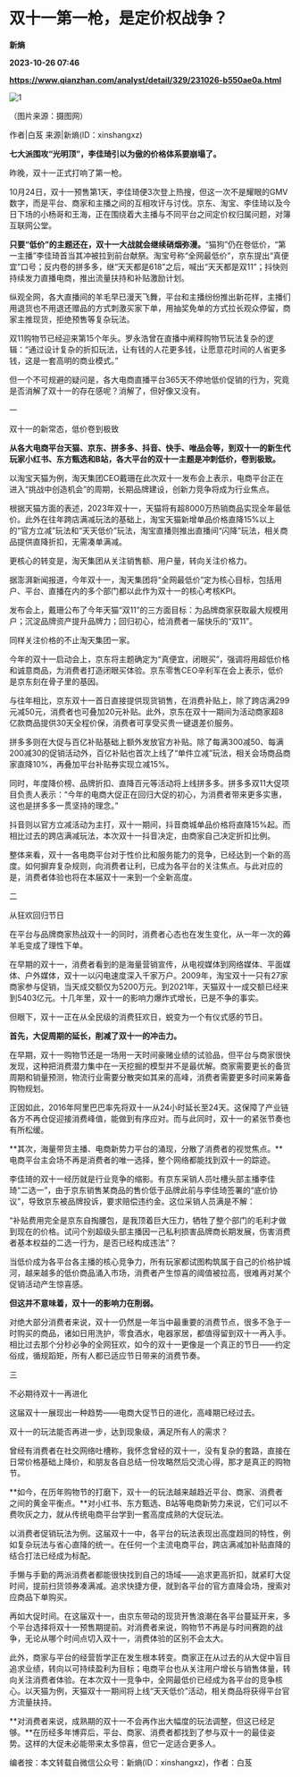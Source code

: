 # 双十一第一枪，是定价权战争？
**新熵**

**2023-10-26 07:46**

**https://www.qianzhan.com/analyst/detail/329/231026-b550ae0a.html**

![1](https://img3.qianzhan.com/news/202310/26/20231026-ac8d35e8d54556e3_760x5000.jpg)

（图片来源：摄图网）

作者|白芨 来源|新熵(ID：xinshangxz)

****七大派围攻“光明顶”，李佳琦引以为傲的价格体系要崩塌了。****

昨晚，双十一正式打响了第一枪。

10月24日，双十一预售第1天，李佳琦便3次登上热搜，但这一次不是耀眼的GMV数字，而是平台、商家和主播之间的互相攻讦与讨伐。京东、淘宝、李佳琦以及今日下场的小杨哥和王海，正在围绕着大主播与不同平台之间定价权归属问题，对簿互联网公堂。

**只要“低价”的主题还在，双十一大战就会继续硝烟弥漫。**“猫狗”仍在卷低价，“第一主播”李佳琦首当其冲被拉到前台献祭。淘宝号称“全网最低价”，京东提出“真便宜”口号；反内卷的拼多多，继“天天都是618”之后，喊出“天天都是双11”；抖快则持续发力直播电商，推出流量扶持和补贴激励计划。

纵观全网，各大直播间的羊毛早已漫天飞舞，平台和主播纷纷推出新花样，主播们用退货也不用退还赠品的方式刺激买家下单，用抽奖免单的方式拉长观众停留，商家主推现货，拒绝预售等复杂玩法。

双11购物节已经迎来第15个年头。罗永浩曾在直播中阐释购物节玩法复杂的逻辑：“通过设计复杂的折扣玩法，让有钱的人花更多钱，让愿意花时间的人省更多钱，这是一套高明的商业模式。”

但一个不可规避的疑问是，各大电商直播平台365天不停地低价促销的行为，究竟是否消解了双十一的存在感呢？消解了，但好像又没有。

一

双十一的新常态，低价卷到极致

**从各大电商平台天猫、京东、拼多多、抖音、快手、唯品会等，到双十一的新生代玩家小红书、东方甄选和B站，各大平台的双十一主题是冲刺低价，卷到极致。**

以淘宝天猫为例，淘天集团CEO戴珊在此次双十一发布会上表示，电商平台正在进入“挑战中创造机会”的周期，长期品牌建设，创新力竞争将成为行业焦点。

根据天猫方面的表述，2023年双十一，天猫将有超8000万热销商品实现全年最低价。此外在往年跨店满减玩法的基础上，淘宝天猫新增单品价格直降15%以上的“官方立减”玩法和“天天低价”玩法，淘宝直播则推出直播间“闪降”玩法，相关商品提供直降折扣，无需凑单满减。

更核心的转变是，淘天集团从关注销售额、用户量，转向关注价格力。

据澎湃新闻报道，今年双十一，淘天集团将“全网最低价”定为核心目标，包括用户、平台、直播在内的多个部门都以此作为双十一的核心考核KPI。

发布会上，戴珊公布了今年天猫“双11”的三方面目标：为品牌商家获取最大规模用户；沉淀品牌资产提升品牌力；回归初心，给消费者一届快乐的“双11”。

同样关注价格的不止淘天集团一家。

今年的双十一启动会上，京东将主题确定为“真便宜，闭眼买”，强调将用超低价格和诚意商品，为消费者打造闭眼买体验。京东零售CEO辛利军在会上表示，低价是京东刻在骨子里的基因。

与往年相比，京东双十一首日直接提供现货销售，在消费补贴上，除了跨店满299元减50元，消费者也可叠加20元补贴。此外，京东在双十一期间为活动商家超8亿款商品提供30天全程价保，消费者可享受买贵一键退差价服务。

拼多多则在大促与百亿补贴基础上额外发放官方补贴。除了每满300减50、每满200减30的促销活动外，百亿补贴也首次上线了“单件立减”玩法，相关会场商品商家直降10%，再叠加平台补贴券实现立减15%。

同时，年度降价榜、品牌折扣、直降百元等活动将上线拼多多。拼多多双11大促项目负责人表示：“今年的电商大促正在回归大促的初心，为消费者带来更多实惠，这也是拼多多一贯坚持的理念。”

抖音则以官方立减活动为主打，双十一期间，抖音商城单品价格将直降15%起。而相比过去的跨店满减玩法，本次双十一抖音决定，由商家自己决定折扣比例。

整体来看，双十一各电商平台对于性价比和服务能力的竞争，已经达到一个新的高度。如何摒弃复杂规则，向消费者让利，已成为各平台的关注焦点。与此对应的是，消费者体验也将在本届双十一来到一个全新高度。

二

从狂欢回归节日

在平台与品牌商家热战双十一的同时，消费者心态也在发生变化，从一年一次的薅羊毛变成了理性下单。

在早期的双十一，消费者看到的是海量营销宣传，从电视媒体到网络媒体、平面媒体、户外媒体，双十一以闪电速度深入千家万户。2009年，淘宝双十一只有27家商家参与促销，当天成交额仅为5200万元。到2021年，天猫双十一成交额已经来到5403亿元。十几年里，双十一的影响力爆炸式增长，已是不争的事实。

但眼下，双十一正在从全民级的消费狂欢日，蜕变为一个有仪式感的节日。

**首先，大促周期的延长，削减了双十一的冲击力。**

在早期，双十一购物节还是一场用一天时间豪赌业绩的试验品，但平台与商家很快发现，这种把消费潜力集中在一天挖掘的模型并不是最优解。商家需要更长的备货周期和销量预测，物流行业需要分散突如其来的高峰，消费者需要更多时间来筹备购物规划。

正因如此，2016年阿里巴巴率先将双十一从24小时延长至24天。这保障了产业链各方不再仓促迎接消费峰值，能做到有序应对。而与此同时，双十一的紧张节奏也有所松缓。

**其次，海量带货主播、电商新势力平台的涌现，分散了消费者的视觉焦点。**电商平台主会场不再是消费者的唯一选择，整个网络都能找到双十一的踪迹。

李佳琦的双十一经历就是行业竞争的缩影。有京东采销人员吐槽头部主播李佳琦“二选一”，由于京东销售某商品的售价低于品牌此前与李佳琦签署的“底价协议”，导致京东被品牌投诉，要求赔偿违约金。这位采销人员满是不解：

“补贴费用完全是京东自掏腰包，是我顶着巨大压力，牺牲了整个部门的毛利才做到现在的价格。试问个别超级头部主播因一己私利损害品牌商长期发展，伤害消费者基本权益的二选一行为，是否已经构成违法”？

当低价成为各平台各主播的核心竞争力，所有玩家都试图构筑属于自己的价格护城河，越来越多的低价商品涌入市场，消费者产生惊喜的阈值被拉高，很难再对某个促销活动产生惊喜感。

**但这并不意味着，双十一的影响力在削弱。**

对绝大部分消费者来说，双十一仍然是一年当中最重要的消费节点，很多不急于一时购买的商品，诸如日用洗护，零食酒水，电器家居，都值得留到双十一再入手。相比过去那个分秒必争的全网狂欢，如今的双十一更像是一个真正的节日——约定俗成，循规蹈矩，所有人都已适应节日带来的消费节奏。

三

不必期待双十一再进化

这届双十一展现出一种趋势——电商大促节日的进化，高峰期已经过去。

双十一的玩法能否再进一步，达到现象级，满足所有人的需求？

曾经有消费者在社交网络吐槽称，我怀念曾经的双十一，没有复杂的套路，直接在日常价格基础上降价，和朋友各自总结一份攻略然后交流心得，那才是真正的购物节。

**如今，在历年购物节的打磨下，双十一的玩法越来越趋近平台、商家、消费者之间的黄金平衡点。**对小红书、东方甄选、B站等电商新势力来说，它们可以不费吹灰之力，就从传统电商平台学到一套高度成熟的大促玩法。

以消费者促销玩法为例。这届双十一中，各平台的玩法表现出高度趋同的特性，例如复杂玩法与省心直降的统一。在任何一个主流电商平台，跨店满减加补贴直降的结合打法已经成为标配。

手懒与手勤的两派消费者都能很快找到自己的场域——追求更高折扣，就紧盯大促时间，提前扫货领券凑满减。追求快捷方便，就到各平台的官方直降会场，搜索对应商品下单购买。

再如大促时间。在这届双十一，由京东带动的现货开售浪潮在各平台蔓延开来，多个平台选择将双十一预售期提前。对消费者来说，购物节不再是与时间赛跑的战争，无论从哪个时间点切入双十一，消费体验的区别不会太大。

此外，商家与平台的经营哲学正在发生根本转变。商家正在从过去的从大促中盲目追求业绩，转向以可持续盈利为目标；电商平台也从关注用户增长与销售体量，转向关注消费者体验。在本次双十一竞争中，全网最低价已经成为各平台的竞争核心。以天猫为例，天猫双十一期间将上线“天天低价”活动，相关商品将获得平台官方流量扶持。

**对消费者来说，成熟期的双十一不会再作出大幅度的玩法调整，但这已经足够。**在历经多年博弈后，平台、商家、消费者都找到了参与双十一的最佳姿势。这样的大促未必能带来太多惊喜，但它一定适合更多人。

编者按：本文转载自微信公众号：新熵(ID：xinshangxz)，作者：白芨